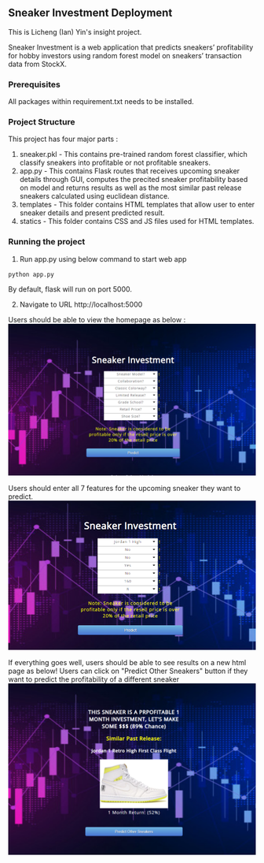 ## Sneaker Investment Deployment

This is Licheng (Ian) Yin's insight project.

Sneaker Investment is a web application that predicts sneakers’ profitability for hobby investors using random forest model on sneakers’ transaction data from StockX. 

### Prerequisites
All packages within requirement.txt needs to be installed. 

### Project Structure
This project has four major parts :
1. sneaker.pkl - This contains pre-trained random forest classifier, which classify sneakers into profitable or not profitable sneakers.
2. app.py - This contains Flask routes that receives upcoming sneaker details through GUI, computes the precited sneaker profitability based on model and returns results as well as the most similar past release sneakers calculated using euclidean distance.
3. templates - This folder contains HTML templates that allow user to enter sneaker details and present predicted result.
4. statics - This folder contains CSS and JS files used for HTML templates.

### Running the project
1. Run app.py using below command to start web app
```
python app.py
```
By default, flask will run on port 5000.

2. Navigate to URL http://localhost:5000 

Users should be able to view the homepage as below :
![alt text](https://github.com/ianianing/example/blob/master/home.png)

Users should enter all 7 features for the upcoming sneaker they want to predict.
![alt text](https://github.com/ianianing/example/blob/master/sample_selection.png)

If everything goes well, users should  be able to see results on a new html page as below!
Users can click on "Predict Other Sneakers" button if they want to predict the profitability of a different sneaker
![alt text](https://github.com/ianianing/example/blob/master/sample_results.png)


